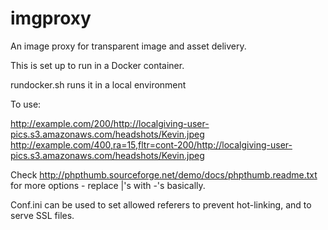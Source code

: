 # imgproxy
An image proxy for transparent image and asset delivery.

This is set up to run in a Docker container.

rundocker.sh runs it in a local environment

To use:

http://example.com/200/http://localgiving-user-pics.s3.amazonaws.com/headshots/Kevin.jpeg
http://example.com/400,ra=15,fltr=cont-200/http://localgiving-user-pics.s3.amazonaws.com/headshots/Kevin.jpeg

Check http://phpthumb.sourceforge.net/demo/docs/phpthumb.readme.txt for more options - replace |'s with -'s basically.


Conf.ini can be used to set allowed referers to prevent hot-linking, and to serve SSL files.
